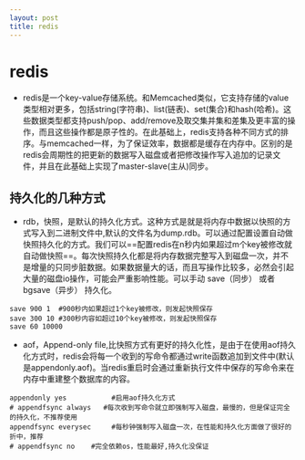 ```yaml
---
layout: post
title: redis
---
```

# redis
- redis是一个key-value存储系统。和Memcached类似，它支持存储的value类型相对更多，包括string(字符串)、list(链表)、set(集合)和hash(哈希)。这些数据类型都支持push/pop、add/remove及取交集并集和差集及更丰富的操作，而且这些操作都是原子性的。在此基础上，redis支持各种不同方式的排序。与memcached一样，为了保证效率，数据都是缓存在内存中。区别的是redis会周期性的把更新的数据写入磁盘或者把修改操作写入追加的记录文件，并且在此基础上实现了master-slave(主从)同步。
## 持久化的几种方式
- rdb，快照，是默认的持久化方式。这种方式是就是将内存中数据以快照的方式写入到二进制文件中,默认的文件名为dump.rdb。可以通过配置设置自动做快照持久化的方式。我们可以==配置redis在n秒内如果超过m个key被修改就自动做快照==。每次快照持久化都是将内存数据完整写入到磁盘一次，并不是增量的只同步脏数据。如果数据量大的话，而且写操作比较多，必然会引起大量的磁盘io操作，可能会严重影响性能。可以手动 save（同步） 或者 bgsave（异步） 持久化。

```
save 900 1  #900秒内如果超过1个key被修改，则发起快照保存
save 300 10 #300秒内容如超过10个key被修改，则发起快照保存
save 60 10000
```

- aof，Append-only file,比快照方式有更好的持久化性，是由于在使用aof持久化方式时，redis会将每一个收到的写命令都通过write函数追加到文件中(默认是appendonly.aof)。当redis重启时会通过重新执行文件中保存的写命令来在内存中重建整个数据库的内容。

```
appendonly yes           #启用aof持久化方式
# appendfsync always   #每次收到写命令就立即强制写入磁盘，最慢的，但是保证完全的持久化，不推荐使用
appendfsync everysec     #每秒钟强制写入磁盘一次，在性能和持久化方面做了很好的折中，推荐
# appendfsync no    #完全依赖os，性能最好,持久化没保证
```